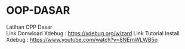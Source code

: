 # OOP-DASAR
 Latihan OPP Dasar
 <br>
 Link Donwload Xdebug : https://xdebug.org/wizard
 Link Tutorial Install Xdebug : https://www.youtube.com/watch?v=8NErnWLWB5o

 
